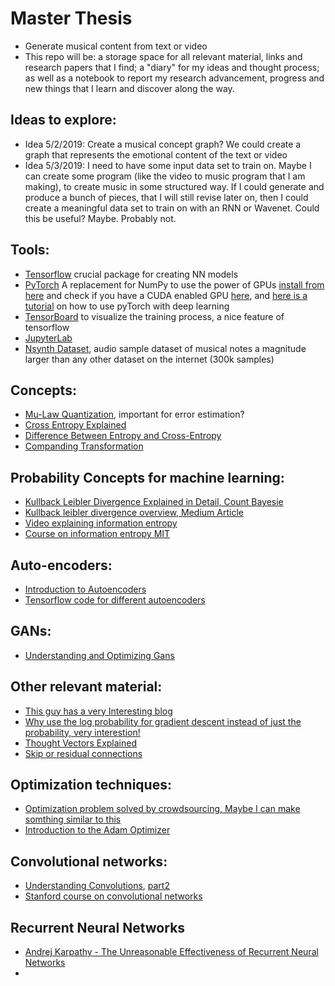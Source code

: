 # Master Thesis

* Generate musical content from text or video
* This repo will be: a storage space for all relevant material, links and research papers that I find; a "diary" for my ideas and thought process; as well as a notebook to report my research advancement, progress and new things that I learn and discover along the way.

## Ideas to explore:
* Idea 5/2/2019: Create a musical concept graph? We could create a graph that represents the emotional content of the text or video
* Idea 5/3/2019: I need to have some input data set to train on. Maybe I can create some program (like the video to music program that I am making), to create music in some structured way. If I could generate and produce a bunch of pieces, that I will still revise later on, then I could create a meaningful data set to train on with an RNN or Wavenet. Could this be useful? Maybe. Probably not.

## Tools:
* [Tensorflow](https://www.tensorflow.org/install) crucial package for creating NN models
* [PyTorch](https://pytorch.org/tutorials/beginner/blitz/tensor_tutorial.html) A replacement for NumPy to use the power of GPUs [install from here](https://pytorch.org/get-started/locally/) and check if you have a CUDA enabled GPU [here](https://developer.nvidia.com/cuda-gpus), and [here is a tutorial](https://medium.com/@josh_2774/deep-learning-with-pytorch-9574e74d17ad) on how to use pyTorch with deep learning
* [TensorBoard](https://www.tensorflow.org/guide/summaries_and_tensorboard#setup) to visualize the training process, a nice feature of tensorflow
* [JupyterLab](https://jupyterlab.readthedocs.io/en/stable/getting_started/installation.html)
* [Nsynth Dataset](https://magenta.tensorflow.org/datasets/nsynth), audio sample dataset of musical notes a magnitude larger than any other dataset on the internet (300k samples)

## Concepts:
* [Mu-Law Quantization](https://en.wikipedia.org/wiki/%CE%9C-law_algorithm), important for error estimation?
* [Cross Entropy Explained](https://stackoverflow.com/questions/41990250/what-is-cross-entropy)
* [Difference Between Entropy and Cross-Entropy](https://towardsdatascience.com/demystifying-cross-entropy-e80e3ad54a8)
* [Companding Transformation](https://en.wikipedia.org/wiki/Companding)

## Probability Concepts for machine learning:
* [Kullback Leibler Divergence Explained in Detail, Count Bayesie](https://www.countbayesie.com/blog/2017/5/9/kullback-leibler-divergence-explained)
* [Kullback leibler divergence overview, Medium Article](https://medium.com/@samsachedina/demystified-kullback-leibler-divergence-3971f956ef34)
* [Video explaining information entropy](https://www.youtube.com/watch?v=LodZWzrbayY)
* [Course on information entropy MIT](https://www.youtube.com/watch?list=PLDDE03B3BDCA1D9B1&v=phxsQrZQupo)

## Auto-encoders:
* [Introduction to Autoencoders](https://towardsdatascience.com/deep-inside-autoencoders-7e41f319999f)
* [Tensorflow code for different autoencoders](https://github.com/nathanhubens/Autoencoders)

## GANs:
* [Understanding and Optimizing Gans](https://towardsdatascience.com/understanding-and-optimizing-gans-going-back-to-first-principles-e5df8835ae18)

## Other relevant material:
* [This guy has a very Interesting blog](https://www.countbayesie.com/all-posts)
* [Why use the log probability for gradient descent instead of just the probability, very interestion!](https://stats.stackexchange.com/questions/174481/why-to-optimize-max-log-probability-instead-of-probability)
* [Thought Vectors Explained](http://gabgoh.github.io/ThoughtVectors/)
* [Skip or residual connections](https://towardsdatascience.com/residual-blocks-building-blocks-of-resnet-fd90ca15d6ec)

## Optimization techniques:
* [Optimization problem solved by crowdsourcing, Maybe I can make somthing similar to this](https://koyama.xyz/project/sequential_line_search/)
* [Introduction to the Adam Optimizer](https://machinelearningmastery.com/adam-optimization-algorithm-for-deep-learning/)

## Convolutional networks:
* [Understanding Convolutions](https://adeshpande3.github.io/A-Beginner%27s-Guide-To-Understanding-Convolutional-Neural-Networks/), [part2](
https://adeshpande3.github.io/adeshpande3.github.io/A-Beginner's-Guide-To-Understanding-Convolutional-Neural-Networks-Part-2/)
* [Stanford course on convolutional networks](http://cs231n.github.io/)

## Recurrent Neural Networks
* [Andrej Karpathy - The Unreasonable Effectiveness of Recurrent Neural Networks](http://karpathy.github.io/2015/05/21/rnn-effectiveness/)
* 

